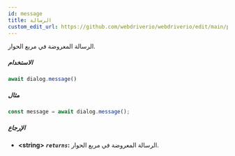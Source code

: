 ```yaml
---
id: message
title: الرسالة
custom_edit_url: https://github.com/webdriverio/webdriverio/edit/main/packages/webdriverio/src/commands/dialog/message.ts
---
```


الرسالة المعروضة في مربع الحوار.

##### الاستخدام

```js
await dialog.message()
```

##### مثال

```js title="dialogMessage.js"
const message = await dialog.message();
```

##### الإرجاع

- **&lt;string&gt;**
            **<code><var>returns</var></code>:**   الرسالة المعروضة في مربع الحوار.